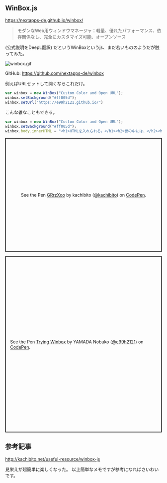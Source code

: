 ## WinBox.js 

https://nextapps-de.github.io/winbox/

> モダンなWeb用ウィンドウマネージャ：軽量、優れたパフォーマンス、依存関係なし、完全にカスタマイズ可能、オープンソース

(公式説明をDeepL翻訳) だというWinBoxというjs、まだ若いもののようだが触ってみた。

![winbox.gif](https://qiita-image-store.s3.ap-northeast-1.amazonaws.com/0/93824/57784236-3ada-f571-fb5b-595f0e7ed911.gif)

GitHub: https://github.com/nextapps-de/winbox

例えばURLセットして開くならこれだけ。

```js
var winbox = new WinBox("Custom Color and Open URL");
winbox.setBackground("#ff005d");
winbox.setUrl("https://e99h2121.github.io/")

```

こんな雑なこともできる。

```js
var winbox = new WinBox("Custom Color and Open URL");
winbox.setBackground("#ff005d");
winbox.body.innerHTML = "<h1>HTMLを入れられる。</h1><h2>世の中には、</h2><h3>便利なものを作る人がいますね..</h3>";

```

<p class="codepen" data-height="365" data-theme-id="light" data-default-tab="js,result" data-user="kachibito" data-slug-hash="GRrzXoo" style="height: 365px; box-sizing: border-box; display: flex; align-items: center; justify-content: center; border: 2px solid; margin: 1em 0; padding: 1em;" data-pen-title="GRrzXoo">
  <span>See the Pen <a href="https://codepen.io/kachibito/pen/GRrzXoo">
  GRrzXoo</a> by kachibito (<a href="https://codepen.io/kachibito">@kachibito</a>)
  on <a href="https://codepen.io">CodePen</a>.</span>
</p>
<script async src="https://cpwebassets.codepen.io/assets/embed/ei.js"></script>



<p class="codepen" data-height="565" data-theme-id="light" data-default-tab="result" data-user="e99h2121" data-slug-hash="rNjgWmo" style="height: 565px; box-sizing: border-box; display: flex; align-items: center; justify-content: center; border: 2px solid; margin: 1em 0; padding: 1em;" data-pen-title="Trying Winbox">
  <span>See the Pen <a href="https://codepen.io/e99h2121/pen/rNjgWmo">
  Trying Winbox</a> by YAMADA Nobuko (<a href="https://codepen.io/e99h2121">@e99h2121</a>)
  on <a href="https://codepen.io">CodePen</a>.</span>
</p>
<script async src="https://cpwebassets.codepen.io/assets/embed/ei.js"></script>


## 参考記事

http://kachibito.net/useful-resource/winbox-js

見栄えが超簡単に楽しくなった。
以上簡単なメモですが参考になればさいわいです。
